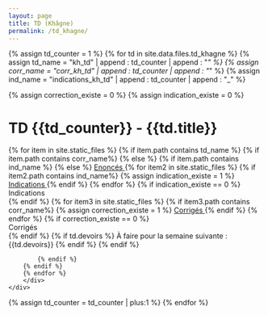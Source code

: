```yaml
---
layout: page
title: TD (Khâgne)
permalink: /td_khagne/
---
```


{% assign td_counter = 1 %}
{% for td in site.data.files.td_khagne %}
{% assign td_name = "kh_td" | append : td_counter | append : "_" %}
{% assign corr_name = "corr_kh_td" | append : td_counter | append : "_" %}
{% assign ind_name = "indications_kh_td" | append : td_counter | append : "_" %}

{% assign correction_existe = 0 %}
{% assign indication_existe = 0 %}
<div class="chapter">
	<h1 class="chapter-title">TD {{td_counter}} - {{td.title}}
    </h1> 
	<div class="link-container">
		<div class="cours-exo">
        {% for item in site.static_files %}
        {% if item.path contains td_name %}
            {% if item.path contains corr_name%}
            {% else %}
            {% if item.path contains ind_name %}
            {% else %}
                <a href="{{item.path}}"> 
					<i class="ri-puzzle-fill"></i> 
                    <span>Enoncés</span>
                </a>
                {% for item2 in site.static_files %}
                    {% if item2.path contains ind_name%}
                        {% assign indication_existe = 1 %}
                        <a href="{{item2.path}}">
                            <i class="ri-lightbulb-flash-fill"></i>
                            <span>Indications</span>
                        </a>
                    {% endif %}
                {% endfor %}
                {% if indication_existe == 0 %}
                        <div class="link-placeholder"> 
                            <i class="ri-lightbulb-flash-fill"></i>
                            <span>Indications</span>
                        </div>
                {% endif %}
                {% for item3 in site.static_files %}
                    {% if item3.path contains corr_name%}
                        {% assign correction_existe = 1 %}
                        <a href="{{item3.path}}"> 
                            <i class="ri-file-fill"></i> 
                            <span>Corrigés</span>
                        </a>
                    {% endif %}
                {% endfor %}
                {% if correction_existe == 0 %}
                        <div class="link-placeholder"> 
                            <i class="ri-file-fill"></i> 
                            <span>Corrigés</span>
                        </div>
                {% endif %}
                {% if td.devoirs %}
                    <span>À faire pour la semaine suivante : {{td.devoirs}}</span>
                {% endif %}
                {% endif %}
                
            {% endif %}
        {% endif %}
        {% endfor %}
        </div>
    </div>
</div>
{% assign td_counter = td_counter | plus:1 %}
{% endfor %}

